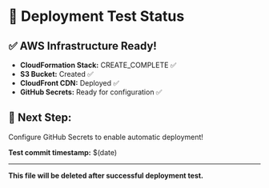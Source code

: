 # 🚀 Deployment Test Status

## ✅ **AWS Infrastructure Ready!**

- **CloudFormation Stack:** CREATE_COMPLETE ✅
- **S3 Bucket:** Created ✅  
- **CloudFront CDN:** Deployed ✅
- **GitHub Secrets:** Ready for configuration ✅

## 🎯 **Next Step:** 

Configure GitHub Secrets to enable automatic deployment!

**Test commit timestamp:** $(date)

---

**This file will be deleted after successful deployment test.**
